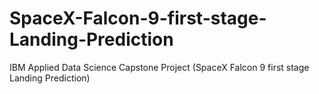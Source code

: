 # SpaceX-Falcon-9-first-stage-Landing-Prediction
IBM Applied Data Science Capstone Project (SpaceX Falcon 9 first stage Landing Prediction)
